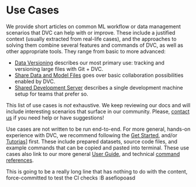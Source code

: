 # Use Cases

We provide short articles on common ML workflow or data management scenarios
that DVC can help with or improve. These include a justified context (usually
extracted from real-life cases), and the approaches to solving them combine
several features and commands of DVC, as well as other appropriate tools. They
range from basic to more advanced:

- [Data Versioning](/doc/use-cases/data-and-model-files-versioning) describes
  our most primary use: tracking and versioning large files with Git + DVC.
- [Share Data and Model Files](/doc/use-cases/share-data-and-model-files) goes
  over basic collaboration possibilities enabled by DVC.
- [Shared Development Server](/doc/use-cases/shared-development-server.md)
  describes a single development machine setup for teams that prefer so.

This list of use cases is _not_ exhaustive. We keep reviewing our docs and will
include interesting scenarios that surface in our community. Please,
[contact us](/support) if you need help or have suggestions!

Use cases are not written to be run end-to-end. For more general, hands-on
experience with DVC, we recommend following the [Get Started](/doc/get-started),
and/or [Tutorias](/doc/tutorials)] first. These include prepared datasets,
source code files, and example commands that can be copied and pasted into
terminal. These use cases also link to our more general
[User Guide](/doc/user-guide), and technical
[command references](/doc/command-reference).

This is going to be a really long line that has nothing to do with the content, force-committed to test the CI checks :B asefiopoasd